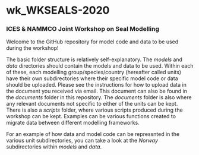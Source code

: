 # wk_WKSEALS-2020
### ICES &amp; NAMMCO Joint Workshop on Seal Modelling
Welcome to the GitHub repository for model code and data to be used during the workshop! 

The basic folder structure is relatively self-explanatory. The *models* and *data* directories should contain the models and data to be used. Within each of these, each modelling group/species/country (hereafter called units) have their own subdirectories where their specific model code or data should be uploaded. Please see the instructions for how to upload data in the document you received via email. This document can also be found in the *documents* folder in this repository. The *documents* folder is also where any relevant documents not specific to either of the units can be kept. There is also a *scripts* folder, where various scripts produced during the workshop can be kept. Examples can be various functions created to migrate data between different modelling frameworks.   

For an example of how data and model code can be repressnted in the various unit subdirectories, you can take a look at the *Norway* subdirectories within *models* and *data*.

